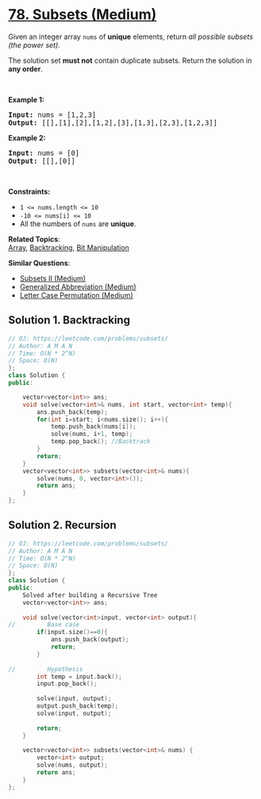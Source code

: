 # [78. Subsets (Medium)](https://leetcode.com/problems/subsets/)

<p>Given an integer array <code>nums</code> of <strong>unique</strong> elements, return <em>all possible subsets (the power set)</em>.</p>

<p>The solution set <strong>must not</strong> contain duplicate subsets. Return the solution in <strong>any order</strong>.</p>

<p>&nbsp;</p>
<p><strong>Example 1:</strong></p>

<pre><strong>Input:</strong> nums = [1,2,3]
<strong>Output:</strong> [[],[1],[2],[1,2],[3],[1,3],[2,3],[1,2,3]]
</pre>

<p><strong>Example 2:</strong></p>

<pre><strong>Input:</strong> nums = [0]
<strong>Output:</strong> [[],[0]]
</pre>

<p>&nbsp;</p>
<p><strong>Constraints:</strong></p>

<ul>
	<li><code>1 &lt;= nums.length &lt;= 10</code></li>
	<li><code>-10 &lt;= nums[i] &lt;= 10</code></li>
	<li>All the numbers of&nbsp;<code>nums</code> are <strong>unique</strong>.</li>
</ul>


**Related Topics**:  
[Array](https://leetcode.com/tag/array/), [Backtracking](https://leetcode.com/tag/backtracking/), [Bit Manipulation](https://leetcode.com/tag/bit-manipulation/)

**Similar Questions**:
* [Subsets II (Medium)](https://leetcode.com/problems/subsets-ii/)
* [Generalized Abbreviation (Medium)](https://leetcode.com/problems/generalized-abbreviation/)
* [Letter Case Permutation (Medium)](https://leetcode.com/problems/letter-case-permutation/)

## Solution 1. Backtracking 

```cpp
// OJ: https://leetcode.com/problems/subsets/
// Author: A M A N
// Time: O(N * 2^N)
// Space: O(N)
};
class Solution {
public:

    vector<vector<int>> ans;
    void solve(vector<int>& nums, int start, vector<int> temp){
        ans.push_back(temp);
        for(int i=start; i<nums.size(); i++){
            temp.push_back(nums[i]);
            solve(nums, i+1, temp);
            temp.pop_back(); //Backtrack
        }
        return;
    }
    vector<vector<int>> subsets(vector<int>& nums){
        solve(nums, 0, vector<int>());
        return ans;
    }
};
```

## Solution 2. Recursion

```cpp
// OJ: https://leetcode.com/problems/subsets/
// Author: A M A N
// Time: O(N * 2^N)
// Space: O(N)
};
class Solution {
public:
    Solved after building a Recursive Tree
    vector<vector<int>> ans;
    
    void solve(vector<int>input, vector<int> output){
//         Base case
        if(input.size()==0){
            ans.push_back(output);
            return;
        }
        
//         Hypothesis
        int temp = input.back();
        input.pop_back();
        
        solve(input, output);
        output.push_back(temp);
        solve(input, output);
        
        return;    
    }
    
    vector<vector<int>> subsets(vector<int>& nums) {
        vector<int> output;
        solve(nums, output);
        return ans;
    }
};
```